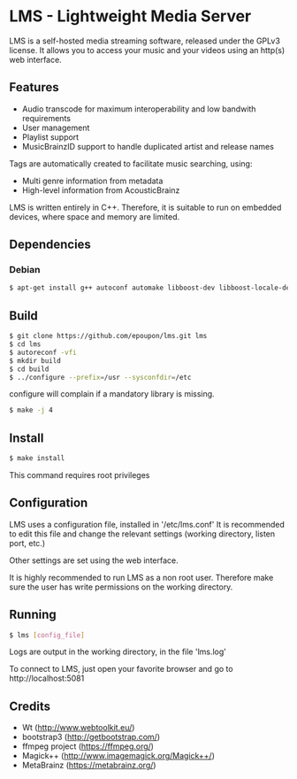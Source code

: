 # LMS - Lightweight Media Server

LMS is a self-hosted media streaming software, released under the GPLv3 license.
It allows you to access your music and your videos using an http(s) web interface.

## Features
 - Audio transcode for maximum interoperability and low bandwith requirements
 - User management
 - Playlist support
 - MusicBrainzID support to handle duplicated artist and release names

Tags are automatically created to facilitate music searching, using:
 - Multi genre information from metadata
 - High-level information from AcousticBrainz

LMS is written entirely in C++. Therefore, it is suitable to run on embedded devices, where space and memory are limited.

## Dependencies
### Debian

```sh
$ apt-get install g++ autoconf automake libboost-dev libboost-locale-dev libboost-iostreams-dev libavcodec-dev libavutil-dev libavformat-dev libav-tools libwtdbosqlite-dev libwthttp-dev libwtdbo-dev libwt-dev libmagick++-dev libpstreams-dev libcurlpp-dev libconfig++-dev libpstreams-dev ffmpeg libtag1-dev
```

## Build

```sh
$ git clone https://github.com/epoupon/lms.git lms
$ cd lms
$ autoreconf -vfi
$ mkdir build
$ cd build
$ ../configure --prefix=/usr --sysconfdir=/etc
```
configure will complain if a mandatory library is missing.

```sh
$ make -j 4
```

## Install

```sh
$ make install
```
This command requires root privileges

## Configuration
LMS uses a configuration file, installed in '/etc/lms.conf'
It is recommended to edit this file and change the relevant settings (working directory, listen port, etc.)

Other settings are set using the web interface.

It is highly recommended to run LMS as a non root user. Therefore make sure the user has write permissions on the working directory.

## Running
```sh
$ lms [config_file]
```
Logs are output in the working directory, in the file 'lms.log'

To connect to LMS, just open your favorite browser and go to http://localhost:5081

## Credits

- Wt (http://www.webtoolkit.eu/)
- bootstrap3 (http://getbootstrap.com/)
- ffmpeg project (https://ffmpeg.org/)
- Magick++ (http://www.imagemagick.org/Magick++/)
- MetaBrainz (https://metabrainz.org/)
